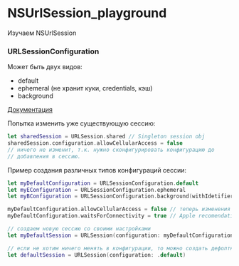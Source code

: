 # NSUrlSession_playground
Изучаем NSUrlSession

### URLSessionConfiguration 
Может быть двух видов: 

* default
* ephemeral (не хранит куки, credentials, кэш)
* background

[Документация](https://developer.apple.com/documentation/foundation/nsurlsessionconfiguration)

Попытка изменить уже существующую сессию: 

```swift
let sharedSession = URLSession.shared // Singleton session obj
sharedSession.configuration.allowCellularAccess = false 
// ничего не изменит, т.к. нужно сконфигурировать конфигурацию до
// добавления в сессию.
```

Пример создания различных типов конфигураций сессии: 

```swift
let myDefaultConfiguration = URLSessionConfiguration.default
let myEConfiguration = URLSessionConfiguration.ephemeral
let myBConfiguration = URLSessionConfiguration.background(withIdetifier: "com.denis.nefedov")

myDefaultConfiguration.allowCellularAccess = false // теперь изменения будут приняты
myDefaultConfiguration.waitsForConnectivity = true // Apple recomendation

// создаем новую сессию со своими настройками
let myDefaultSession = URLSession(configuration: myDefaultConfiguration)

// если не хотим ничего менять в конфигурации, то можно создать дефолтную сессию
let defaultSession = URLSession(configuration: .default)
```
